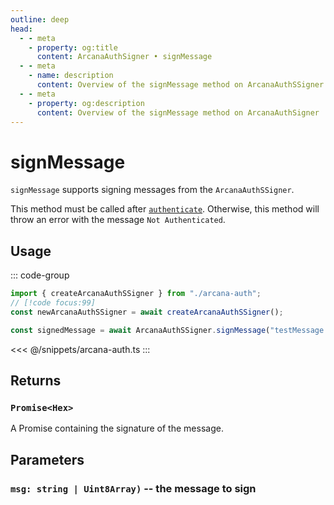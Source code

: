 ```yaml
---
outline: deep
head:
  - - meta
    - property: og:title
      content: ArcanaAuthSigner • signMessage
  - - meta
    - name: description
      content: Overview of the signMessage method on ArcanaAuthSSigner
  - - meta
    - property: og:description
      content: Overview of the signMessage method on ArcanaAuthSigner
---
```


# signMessage

`signMessage` supports signing messages from the `ArcanaAuthSSigner`.

This method must be called after [`authenticate`](/packages/aa-signers/arcana-auth/authenticate). Otherwise, this method will throw an error with the message `Not Authenticated`.

## Usage

::: code-group

```ts [example.ts]
import { createArcanaAuthSSigner } from "./arcana-auth";
// [!code focus:99]
const newArcanaAuthSSigner = await createArcanaAuthSSigner();

const signedMessage = await ArcanaAuthSSigner.signMessage("testMessage signing with ArcanaAuthSigner");
```

<<< @/snippets/arcana-auth.ts
:::

## Returns

### `Promise<Hex>`

A Promise containing the signature of the message.

## Parameters

### `msg: string | Uint8Array)` -- the message to sign

